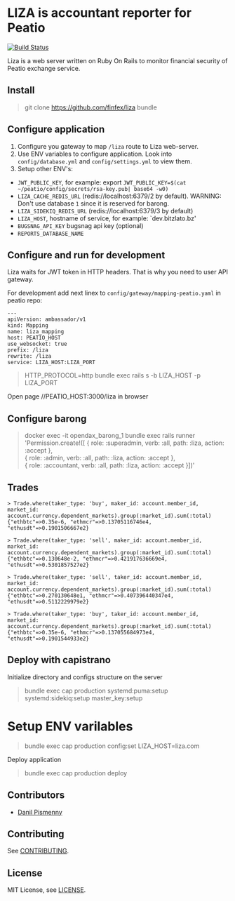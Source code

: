 # LIZA is accountant reporter for Peatio

[![Build Status](https://travis-ci.org/finfex/liza.svg?branch=master)](https://travis-ci.org/finfex/liza)

Liza is a web server written on Ruby On Rails to monitor financial security of Peatio exchange service.

## Install

> git clone https://github.com/finfex/liza
> bundle

## Configure application

1. Configure you gateway to map `/liza` route to Liza web-server.
2. Use ENV variables to configure application. Look into `config/database.yml` and `config/settings.yml` to view them.
3. Setup other ENV's:

  * `JWT_PUBLIC_KEY`, for example: export `JWT_PUBLIC_KEY=$(cat ~/peatio/config/secrets/rsa-key.pub| base64 -w0) `
  * `LIZA_CACHE_REDIS_URL` (redis://localhost:6379/2 by default). WARNING: Don't use database
    `1` since it is reserved for barong.
  * `LIZA_SIDEKIQ_REDIS_URL` (redis://localhost:6379/3 by default)
  * `LIZA_HOST`, hostname of service, for example: `dev.bitzlato.bz'
  * `BUGSNAG_API_KEY` bugsnag api key (optional)
  * `REPORTS_DATABASE_NAME`

## Configure and run for development

Liza waits for JWT token in HTTP headers. That is why you need to user API
gateway.

For development add next linex to `config/gateway/mapping-peatio.yaml` in
peatio repo:

```
---
apiVersion: ambassador/v1
kind: Mapping
name: liza_mapping
host: PEATIO_HOST
use_websocket: true
prefix: /liza
rewrite: /liza
service: LIZA_HOST:LIZA_PORT
```

> HTTP_PROTOCOL=http bundle exec rails s -b LIZA_HOST -p LIZA_PORT

Open page //PEATIO_HOST:3000/liza in browser

## Configure barong

> docker exec -it opendax_barong_1 bundle exec rails runner \
  'Permission.create!([ { role: :superadmin, verb: :all, path: :liza, action: :accept }, \
  { role: :admin, verb: :all, path: :liza, action: :accept }, \
  { role: :accountant, verb: :all, path: :liza, action: :accept }])'

## Trades

```
> Trade.where(taker_type: 'buy', maker_id: account.member_id, market_id: account.currency.dependent_markets).group(:market_id).sum(:total)
{"ethbtc"=>0.35e-6, "ethmcr"=>0.13705116746e4, "ethusdt"=>0.1901506667e2}

> Trade.where(taker_type: 'sell', maker_id: account.member_id, market_id: account.currency.dependent_markets).group(:market_id).sum(:total)
{"ethbtc"=>0.130648e-2, "ethmcr"=>0.421917636669e4, "ethusdt"=>0.5301857527e2}

> Trade.where(taker_type: 'sell', taker_id: account.member_id, market_id: account.currency.dependent_markets).group(:market_id).sum(:total)
{"ethbtc"=>0.270130648e1, "ethmcr"=>0.407396440347e4, "ethusdt"=>0.5112229979e2}

> Trade.where(taker_type: 'buy', taker_id: account.member_id, market_id: account.currency.dependent_markets).group(:market_id).sum(:total)
{"ethbtc"=>0.35e-6, "ethmcr"=>0.137055684973e4, "ethusdt"=>0.1901544933e2}

```

## Deploy with capistrano

Initialize directory and configs structure on the server

> bundle exec cap production systemd:puma:setup systemd:sidekiq:setup master_key:setup

# Setup ENV varilables
> bundle exec cap production config:set LIZA_HOST=liza.com

Deploy application

> bundle exec cap production deploy

## Contributors

* [Danil Pismenny](https://github.com/dapi)

## Contributing

See [CONTRIBUTING](CONTRIBUTING.md).

## License

MIT License, see [LICENSE](LICENSE).
